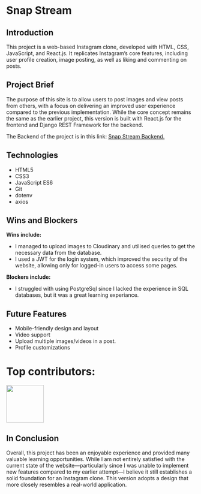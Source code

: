 # Snap Stream

## Introduction

This project is a web-based Instagram clone, developed with HTML, CSS, JavaScript, and React.js. It replicates Instagram’s core features, including user profile creation, image posting, as well as liking and commenting on posts.

## Project Brief

The purpose of this site is to allow users to post images and view posts from others, with a focus on delivering an improved user experience compared to the previous implementation. While the core concept remains the same as the earlier project, this version is built with React.js for the frontend and Django REST Framework for the backend.

The Backend of the project is in this link: <a href="https://github.com/CodingSea/snap-stream-back-end">Snap Stream Backend.</a>

## Technologies

* HTML5
* CSS3
* JavaScript ES6
* Git
* dotenv
* axios

## Wins and Blockers

**Wins include:**

* I managed to upload images to Cloudinary and utilised queries to get the necessary data from the database.
* I used a JWT for the login system, which improved the security of the website, allowing only for logged-in users to access some pages.

**Blockers include:**

* I struggled with using PostgreSql since I lacked the experience in SQL databases, but it was a great learning experiance.

## Future Features

* Mobile-friendly design and layout
* Video support
* Upload multiple images/videos in a post.
* Profile customizations


# Top contributors:

<a href="https://github.com/CodingSea">
  <img src="https://avatars.githubusercontent.com/u/46266365?v=4" width="100px" />
</a>

## In Conclusion

Overall, this project has been an enjoyable experience and provided many valuable learning opportunities. While I am not entirely satisfied with the current state of the website—particularly since I was unable to implement new features compared to my earlier attempt—I believe it still establishes a solid foundation for an Instagram clone. This version adopts a design that more closely resembles a real-world application.
